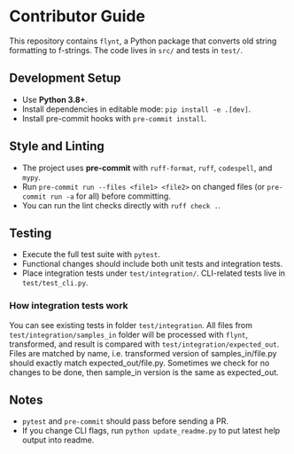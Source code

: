 # Contributor Guide

This repository contains `flynt`, a Python package that converts old string formatting to f-strings. The code lives in `src/` and tests in `test/`.

## Development Setup
- Use **Python 3.8+**.
- Install dependencies in editable mode: `pip install -e .[dev]`.
- Install pre-commit hooks with `pre-commit install`.

## Style and Linting
- The project uses **pre-commit** with `ruff-format`, `ruff`, `codespell`, and `mypy`.
- Run `pre-commit run --files <file1> <file2>` on changed files (or `pre-commit run -a` for all) before committing.
- You can run the lint checks directly with `ruff check .`.

## Testing
- Execute the full test suite with `pytest`.
- Functional changes should include both unit tests and integration tests.
- Place integration tests under `test/integration/`. CLI-related tests live in `test/test_cli.py`.

### How integration tests work

You can see existing tests in folder `test/integration`. All files from `test/integration/samples_in` folder will be processed with `flynt`,
transformed, and result is compared with `test/integration/expected_out`.
Files are matched by name, i.e. transformed version of samples_in/file.py
should exactly match expected_out/file.py.
Sometimes we check for no changes to be done, then sample_in version is the same as expected_out.

## Notes
- `pytest` and `pre-commit` should pass before sending a PR.
- If you change CLI flags, run `python update_readme.py` to put latest help output into readme.
